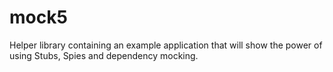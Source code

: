 mock5
=====

Helper library containing an example application that will show the power of using Stubs, Spies and dependency mocking.
